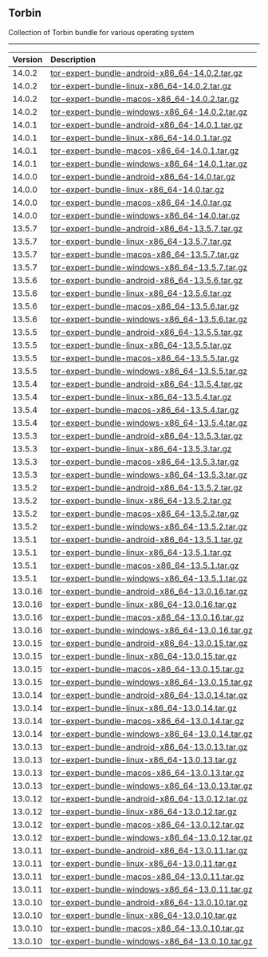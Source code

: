 ## Torbin

Collection of Torbin bundle for various operating system

* * *

| Version | Description |
| :--- | :--- |
| 14.0.2 | [tor-expert-bundle-android-x86_64-14.0.2.tar.gz](https://github.com/neoslab/torbin/raw/main/android/14.0.2/tor-expert-bundle-android-x86_64-14.0.2.tar.gz) |
| 14.0.2 | [tor-expert-bundle-linux-x86_64-14.0.2.tar.gz](https://github.com/neoslab/torbin/raw/main/linux/14.0.2/tor-expert-bundle-linux-x86_64-14.0.2.tar.gz) |
| 14.0.2 | [tor-expert-bundle-macos-x86_64-14.0.2.tar.gz](https://github.com/neoslab/torbin/raw/main/macos/14.0.2/tor-expert-bundle-macos-x86_64-14.0.2.tar.gz) |
| 14.0.2 | [tor-expert-bundle-windows-x86_64-14.0.2.tar.gz](https://github.com/neoslab/torbin/raw/main/windows/14.0.2/tor-expert-bundle-windows-x86_64-14.0.2.tar.gz) |
| 14.0.1 | [tor-expert-bundle-android-x86_64-14.0.1.tar.gz](https://github.com/neoslab/torbin/raw/main/android/14.0.1/tor-expert-bundle-android-x86_64-14.0.1.tar.gz) |
| 14.0.1 | [tor-expert-bundle-linux-x86_64-14.0.1.tar.gz](https://github.com/neoslab/torbin/raw/main/linux/14.0.1/tor-expert-bundle-linux-x86_64-14.0.1.tar.gz) |
| 14.0.1 | [tor-expert-bundle-macos-x86_64-14.0.1.tar.gz](https://github.com/neoslab/torbin/raw/main/macos/14.0.1/tor-expert-bundle-macos-x86_64-14.0.1.tar.gz) |
| 14.0.1 | [tor-expert-bundle-windows-x86_64-14.0.1.tar.gz](https://github.com/neoslab/torbin/raw/main/windows/14.0.1/tor-expert-bundle-windows-x86_64-14.0.1.tar.gz) |
| 14.0.0 | [tor-expert-bundle-android-x86_64-14.0.tar.gz](https://github.com/neoslab/torbin/raw/main/android/14.0/tor-expert-bundle-android-x86_64-14.0.tar.gz) |
| 14.0.0 | [tor-expert-bundle-linux-x86_64-14.0.tar.gz](https://github.com/neoslab/torbin/raw/main/linux/14.0/tor-expert-bundle-linux-x86_64-14.0.tar.gz) |
| 14.0.0 | [tor-expert-bundle-macos-x86_64-14.0.tar.gz](https://github.com/neoslab/torbin/raw/main/macos/14.0/tor-expert-bundle-macos-x86_64-14.0.tar.gz) |
| 14.0.0 | [tor-expert-bundle-windows-x86_64-14.0.tar.gz](https://github.com/neoslab/torbin/raw/main/windows/14.0/tor-expert-bundle-windows-x86_64-14.0.tar.gz) |
| 13.5.7 | [tor-expert-bundle-android-x86_64-13.5.7.tar.gz](https://github.com/neoslab/torbin/raw/main/android/13.5.7/tor-expert-bundle-android-x86_64-13.5.7.tar.gz) |
| 13.5.7 | [tor-expert-bundle-linux-x86_64-13.5.7.tar.gz](https://github.com/neoslab/torbin/raw/main/linux/13.5.7/tor-expert-bundle-linux-x86_64-13.5.7.tar.gz) |
| 13.5.7 | [tor-expert-bundle-macos-x86_64-13.5.7.tar.gz](https://github.com/neoslab/torbin/raw/main/macos/13.5.7/tor-expert-bundle-macos-x86_64-13.5.7.tar.gz) |
| 13.5.7 | [tor-expert-bundle-windows-x86_64-13.5.7.tar.gz](https://github.com/neoslab/torbin/raw/main/windows/13.5.7/tor-expert-bundle-windows-x86_64-13.5.7.tar.gz) |
| 13.5.6 | [tor-expert-bundle-android-x86_64-13.5.6.tar.gz](https://github.com/neoslab/torbin/raw/main/android/13.5.6/tor-expert-bundle-android-x86_64-13.5.6.tar.gz) |
| 13.5.6 | [tor-expert-bundle-linux-x86_64-13.5.6.tar.gz](https://github.com/neoslab/torbin/raw/main/linux/13.5.6/tor-expert-bundle-linux-x86_64-13.5.6.tar.gz) |
| 13.5.6 | [tor-expert-bundle-macos-x86_64-13.5.6.tar.gz](https://github.com/neoslab/torbin/raw/main/macos/13.5.6/tor-expert-bundle-macos-x86_64-13.5.6.tar.gz) |
| 13.5.6 | [tor-expert-bundle-windows-x86_64-13.5.6.tar.gz](https://github.com/neoslab/torbin/raw/main/windows/13.5.6/tor-expert-bundle-windows-x86_64-13.5.6.tar.gz) |
| 13.5.5 | [tor-expert-bundle-android-x86_64-13.5.5.tar.gz](https://github.com/neoslab/torbin/raw/main/android/13.5.5/tor-expert-bundle-android-x86_64-13.5.5.tar.gz) |
| 13.5.5 | [tor-expert-bundle-linux-x86_64-13.5.5.tar.gz](https://github.com/neoslab/torbin/raw/main/linux/13.5.5/tor-expert-bundle-linux-x86_64-13.5.5.tar.gz) |
| 13.5.5 | [tor-expert-bundle-macos-x86_64-13.5.5.tar.gz](https://github.com/neoslab/torbin/raw/main/macos/13.5.5/tor-expert-bundle-macos-x86_64-13.5.5.tar.gz) |
| 13.5.5 | [tor-expert-bundle-windows-x86_64-13.5.5.tar.gz](https://github.com/neoslab/torbin/raw/main/windows/13.5.5/tor-expert-bundle-windows-x86_64-13.5.5.tar.gz) |
| 13.5.4 | [tor-expert-bundle-android-x86_64-13.5.4.tar.gz](https://github.com/neoslab/torbin/raw/main/android/13.5.4/tor-expert-bundle-android-x86_64-13.5.4.tar.gz) |
| 13.5.4 | [tor-expert-bundle-linux-x86_64-13.5.4.tar.gz](https://github.com/neoslab/torbin/raw/main/linux/13.5.4/tor-expert-bundle-linux-x86_64-13.5.4.tar.gz) |
| 13.5.4 | [tor-expert-bundle-macos-x86_64-13.5.4.tar.gz](https://github.com/neoslab/torbin/raw/main/macos/13.5.4/tor-expert-bundle-macos-x86_64-13.5.4.tar.gz) |
| 13.5.4 | [tor-expert-bundle-windows-x86_64-13.5.4.tar.gz](https://github.com/neoslab/torbin/raw/main/windows/13.5.4/tor-expert-bundle-windows-x86_64-13.5.4.tar.gz) |
| 13.5.3 | [tor-expert-bundle-android-x86_64-13.5.3.tar.gz](https://github.com/neoslab/torbin/raw/main/android/13.5.3/tor-expert-bundle-android-x86_64-13.5.3.tar.gz) |
| 13.5.3 | [tor-expert-bundle-linux-x86_64-13.5.3.tar.gz](https://github.com/neoslab/torbin/raw/main/linux/13.5.3/tor-expert-bundle-linux-x86_64-13.5.3.tar.gz) |
| 13.5.3 | [tor-expert-bundle-macos-x86_64-13.5.3.tar.gz](https://github.com/neoslab/torbin/raw/main/macos/13.5.3/tor-expert-bundle-macos-x86_64-13.5.3.tar.gz) |
| 13.5.3 | [tor-expert-bundle-windows-x86_64-13.5.3.tar.gz](https://github.com/neoslab/torbin/raw/main/windows/13.5.3/tor-expert-bundle-windows-x86_64-13.5.3.tar.gz) |
| 13.5.2 | [tor-expert-bundle-android-x86_64-13.5.2.tar.gz](https://github.com/neoslab/torbin/raw/main/android/13.5.2/tor-expert-bundle-android-x86_64-13.5.2.tar.gz) |
| 13.5.2 | [tor-expert-bundle-linux-x86_64-13.5.2.tar.gz](https://github.com/neoslab/torbin/raw/main/linux/13.5.2/tor-expert-bundle-linux-x86_64-13.5.2.tar.gz) |
| 13.5.2 | [tor-expert-bundle-macos-x86_64-13.5.2.tar.gz](https://github.com/neoslab/torbin/raw/main/macos/13.5.2/tor-expert-bundle-macos-x86_64-13.5.2.tar.gz) |
| 13.5.2 | [tor-expert-bundle-windows-x86_64-13.5.2.tar.gz](https://github.com/neoslab/torbin/raw/main/windows/13.5.2/tor-expert-bundle-windows-x86_64-13.5.2.tar.gz) |
| 13.5.1 | [tor-expert-bundle-android-x86_64-13.5.1.tar.gz](https://github.com/neoslab/torbin/raw/main/android/13.5.1/tor-expert-bundle-android-x86_64-13.5.1.tar.gz) |
| 13.5.1 | [tor-expert-bundle-linux-x86_64-13.5.1.tar.gz](https://github.com/neoslab/torbin/raw/main/linux/13.5.1/tor-expert-bundle-linux-x86_64-13.5.1.tar.gz) |
| 13.5.1 | [tor-expert-bundle-macos-x86_64-13.5.1.tar.gz](https://github.com/neoslab/torbin/raw/main/macos/13.5.1/tor-expert-bundle-macos-x86_64-13.5.1.tar.gz) |
| 13.5.1 | [tor-expert-bundle-windows-x86_64-13.5.1.tar.gz](https://github.com/neoslab/torbin/raw/main/windows/13.5.1/tor-expert-bundle-windows-x86_64-13.5.1.tar.gz) |
| 13.0.16 | [tor-expert-bundle-android-x86_64-13.0.16.tar.gz](https://github.com/neoslab/torbin/raw/main/android/13.0.16/tor-expert-bundle-android-x86_64-13.0.16.tar.gz) |
| 13.0.16 | [tor-expert-bundle-linux-x86_64-13.0.16.tar.gz](https://github.com/neoslab/torbin/raw/main/linux/13.0.16/tor-expert-bundle-linux-x86_64-13.0.16.tar.gz) |
| 13.0.16 | [tor-expert-bundle-macos-x86_64-13.0.16.tar.gz](https://github.com/neoslab/torbin/raw/main/macos/13.0.16/tor-expert-bundle-macos-x86_64-13.0.16.tar.gz) |
| 13.0.16 | [tor-expert-bundle-windows-x86_64-13.0.16.tar.gz](https://github.com/neoslab/torbin/raw/main/windows/13.0.16/tor-expert-bundle-windows-x86_64-13.0.16.tar.gz) |
| 13.0.15 | [tor-expert-bundle-android-x86_64-13.0.15.tar.gz](https://github.com/neoslab/torbin/raw/main/android/13.0.15/tor-expert-bundle-android-x86_64-13.0.15.tar.gz) |
| 13.0.15 | [tor-expert-bundle-linux-x86_64-13.0.15.tar.gz](https://github.com/neoslab/torbin/raw/main/linux/13.0.15/tor-expert-bundle-linux-x86_64-13.0.15.tar.gz) |
| 13.0.15 | [tor-expert-bundle-macos-x86_64-13.0.15.tar.gz](https://github.com/neoslab/torbin/raw/main/macos/13.0.15/tor-expert-bundle-macos-x86_64-13.0.15.tar.gz) |
| 13.0.15 | [tor-expert-bundle-windows-x86_64-13.0.15.tar.gz](https://github.com/neoslab/torbin/raw/main/windows/13.0.15/tor-expert-bundle-windows-x86_64-13.0.15.tar.gz) |
| 13.0.14 | [tor-expert-bundle-android-x86_64-13.0.14.tar.gz](https://github.com/neoslab/torbin/raw/main/android/13.0.14/tor-expert-bundle-android-x86_64-13.0.14.tar.gz) |
| 13.0.14 | [tor-expert-bundle-linux-x86_64-13.0.14.tar.gz](https://github.com/neoslab/torbin/raw/main/linux/13.0.14/tor-expert-bundle-linux-x86_64-13.0.14.tar.gz) |
| 13.0.14 | [tor-expert-bundle-macos-x86_64-13.0.14.tar.gz](https://github.com/neoslab/torbin/raw/main/macos/13.0.14/tor-expert-bundle-macos-x86_64-13.0.14.tar.gz) |
| 13.0.14 | [tor-expert-bundle-windows-x86_64-13.0.14.tar.gz](https://github.com/neoslab/torbin/raw/main/windows/13.0.14/tor-expert-bundle-windows-x86_64-13.0.14.tar.gz) |
| 13.0.13 | [tor-expert-bundle-android-x86_64-13.0.13.tar.gz](https://github.com/neoslab/torbin/raw/main/android/13.0.13/tor-expert-bundle-android-x86_64-13.0.13.tar.gz) |
| 13.0.13 | [tor-expert-bundle-linux-x86_64-13.0.13.tar.gz](https://github.com/neoslab/torbin/raw/main/linux/13.0.13/tor-expert-bundle-linux-x86_64-13.0.13.tar.gz) |
| 13.0.13 | [tor-expert-bundle-macos-x86_64-13.0.13.tar.gz](https://github.com/neoslab/torbin/raw/main/macos/13.0.13/tor-expert-bundle-macos-x86_64-13.0.13.tar.gz) |
| 13.0.13 | [tor-expert-bundle-windows-x86_64-13.0.13.tar.gz](https://github.com/neoslab/torbin/raw/main/windows/13.0.13/tor-expert-bundle-windows-x86_64-13.0.13.tar.gz) |
| 13.0.12 | [tor-expert-bundle-android-x86_64-13.0.12.tar.gz](https://github.com/neoslab/torbin/raw/main/android/13.0.12/tor-expert-bundle-android-x86_64-13.0.12.tar.gz) |
| 13.0.12 | [tor-expert-bundle-linux-x86_64-13.0.12.tar.gz](https://github.com/neoslab/torbin/raw/main/linux/13.0.12/tor-expert-bundle-linux-x86_64-13.0.12.tar.gz) |
| 13.0.12 | [tor-expert-bundle-macos-x86_64-13.0.12.tar.gz](https://github.com/neoslab/torbin/raw/main/macos/13.0.12/tor-expert-bundle-macos-x86_64-13.0.12.tar.gz) |
| 13.0.12 | [tor-expert-bundle-windows-x86_64-13.0.12.tar.gz](https://github.com/neoslab/torbin/raw/main/windows/13.0.12/tor-expert-bundle-windows-x86_64-13.0.12.tar.gz) |
| 13.0.11 | [tor-expert-bundle-android-x86_64-13.0.11.tar.gz](https://github.com/neoslab/torbin/raw/main/android/13.0.11/tor-expert-bundle-android-x86_64-13.0.11.tar.gz) |
| 13.0.11 | [tor-expert-bundle-linux-x86_64-13.0.11.tar.gz](https://github.com/neoslab/torbin/raw/main/linux/13.0.11/tor-expert-bundle-linux-x86_64-13.0.11.tar.gz) |
| 13.0.11 | [tor-expert-bundle-macos-x86_64-13.0.11.tar.gz](https://github.com/neoslab/torbin/raw/main/macos/13.0.11/tor-expert-bundle-macos-x86_64-13.0.11.tar.gz) |
| 13.0.11 | [tor-expert-bundle-windows-x86_64-13.0.11.tar.gz](https://github.com/neoslab/torbin/raw/main/windows/13.0.11/tor-expert-bundle-windows-x86_64-13.0.11.tar.gz) |
| 13.0.10 | [tor-expert-bundle-android-x86_64-13.0.10.tar.gz](https://github.com/neoslab/torbin/raw/main/android/13.0.10/tor-expert-bundle-android-x86_64-13.0.10.tar.gz) |
| 13.0.10 | [tor-expert-bundle-linux-x86_64-13.0.10.tar.gz](https://github.com/neoslab/torbin/raw/main/linux/13.0.10/tor-expert-bundle-linux-x86_64-13.0.10.tar.gz) |
| 13.0.10 | [tor-expert-bundle-macos-x86_64-13.0.10.tar.gz](https://github.com/neoslab/torbin/raw/main/macos/13.0.10/tor-expert-bundle-macos-x86_64-13.0.10.tar.gz) |
| 13.0.10 | [tor-expert-bundle-windows-x86_64-13.0.10.tar.gz](https://github.com/neoslab/torbin/raw/main/windows/13.0.10/tor-expert-bundle-windows-x86_64-13.0.10.tar.gz) |
